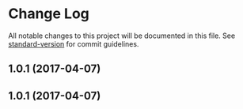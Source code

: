 # Change Log

All notable changes to this project will be documented in this file. See [standard-version](https://github.com/conventional-changelog/standard-version) for commit guidelines.

<a name="1.0.1"></a>
## 1.0.1 (2017-04-07)



<a name="1.0.1"></a>
## 1.0.1 (2017-04-07)
